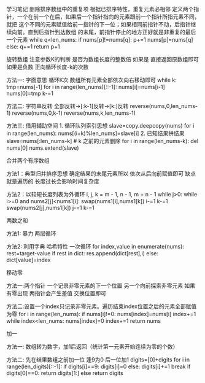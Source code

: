 学习笔记
删除排序数组中的重复项
根据已排序特性，重复元素必相邻
    定义两个指针，一个在前一个在后，如果后一个指针指向的元素跟前一个指针所指元素不同，就把
这个不同的元素赋值给前一指针的下一位；如果相同前指针不动，后指针继续向前。直到后指针到达数组
的末尾，前指针停止的地方正好就是非重复的最后一个元素
    while q<len_nums:
        if nums[p]!=nums[q]:
            p+=1
            nums[p]=nums[q]
        else:
            q+=1
    return p+1

旋转数组
注意参数K的判断 
    是否为数组长度的整数倍 如果是 直接返回原数组即可
    如果是负数 正向循环长度-k的次数

方法一:
    字面意思 循环K次 数组所有元素全部依次向右移动即可
    while k:
        tmp=nums[-1]
        for i in range(len_nums)[::-1]:
            nums[i]=nums[i-1]
        nums[0]=tmp
        k-=1

方法二:
    字符串反转 全部反转->[:k-1]反转->[k:]反转
    reverse(nums,0,len_nums-1)
    reverse(nums,0,k-1)
    reverse(nums,k,len_nums-1)

方法三:
    借用辅助空间
    1. 循环队列索引思想
        slave=copy.deepcopy(nums)
        for i in range(len_nums):
            nums[(i+k)%len_nums]=slave[i]
    2. 已知结果拼结果
        slave=nums[:len_nums-k]
        # k 之前的元素删除
        for i in range(len_nums-k):
            del nums[0]
        nums.extend(slave)


合并两个有序数组

方法1：典型归并排序思想 确定结果的末尾元素所以 依次从后向前赋值即可 缺点就是遍历的
长度过长会影响时间复杂度

方法2：以较短长度列表为外循环
    i, j, k = m - 1, n - 1, m + n - 1
    while j>0:
        while i>=0 and nums2[j]<nums1[i]:
            swap(nums1[i],nums1[k])
            i-=1
            k-=1
        swap(nums2[j],nums1[k])
        j-=1
        k-=1


两数之和

方法1: 暴力 两层循环

方法2: 利用字典 哈希特性 一次循环
        for index,value in enumerate(nums):
            rest=target-value
            if rest in dict:
                res.append(dict[rest],i)
            else:
                dict[value]=index

移动零

方法一:两个指针 一个记录非零元素的下一个位置 另一个向前探索非零元素 如果有零出现 
两指针会产生差值 交换位置即可

方法二:设置一个index只记录非零元素。遍历结束index位置之后的元素全部赋值为零
        for i in range(len_nums):
            if nums[i]!=0:
                nums[index]=nums[i]
                index+=1
        while index<len_nums:
            nums[index]=0
            index+=1
        return nums

加一

方法一:
数组转为数字，加1后返回（统计第一元素开始连续为零的个数）

方法二:
先在结果数组之前加一位 逢9为0 后一位加1
    digits=[0]+digits
    for i in range(len_digits)[::-1]:
        if digits[i]==9:
            digits[i]=0
        else:
            digits[i]+=1
            break
    if digits[0]==0:
        return digits[1:]
    else
        return digits